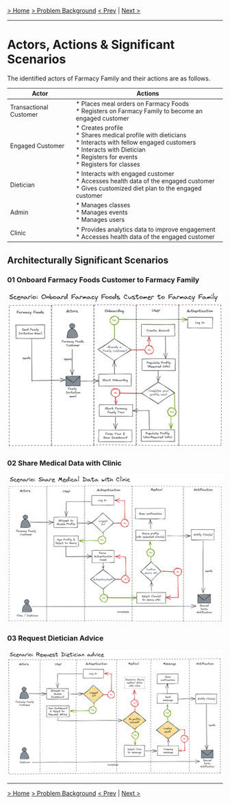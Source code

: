 [> Home](../README.md)  [> Problem Background](README.md)
[< Prev](ArchitectureAnalysis.md)  |  [Next >](ConstraintsAndAssumptions.md)

---
# Actors, Actions & Significant Scenarios

The identified actors of Farmacy Family and their actions are as follows.

| Actor                  | Actions                                                      |
| ---------------------- | ------------------------------------------------------------ |
| Transactional Customer | * Places meal orders on Farmacy Foods<br />* Registers on Farmacy Family to become an engaged customer<br /> |
| Engaged Customer       | * Creates profile <br />* Shares medical profile with dieticians<br />* Interacts with fellow engaged customers <br />* Interacts with Dietician<br />* Registers for events<br />* Registers for classes |
| Dietician              | * Interacts with engaged customer<br />* Accesses health data of the engaged customer<br />* Gives customized diet plan to the engaged customer |
| Admin                  | * Manages classes<br />* Manages events<br />* Manages users |
| Clinic                 | * Provides analytics data to improve engagement<br />* Accesses health data of the engaged customer |

## Architecturally Significant Scenarios

### 01  Onboard Farmacy Foods Customer to Farmacy Family

![Scenario-OnboardFFoodsCustomer](../assets/diagrams/Scenario-OnboardFFoodsCustomer.png)

### 02 Share Medical Data with Clinic

![Scenario-ShareProfileWithClinic](../assets/diagrams/Scenario-ShareProfileWithClinic.png)

### 03 Request Dietician Advice

![Scenario-RequestDieticianAdvice](../assets/diagrams/Scenario-RequestDieticianAdvice.png)


------

[> Home](../README.md)  [> Problem Background](README.md)
[< Prev](ArchitectureAnalysis.md)  |  [Next >](ConstraintsAndAssumptions.md)
